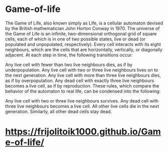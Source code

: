# Game-of-life
The Game of Life, also known simply as Life, is a cellular automaton devised by the British mathematician John Horton Conway in 1970.
The universe of the Game of Life is an infinite, two-dimensional orthogonal grid of square cells, each of which is in one of two possible states, live or dead (or populated and unpopulated, respectively). Every cell interacts with its eight neighbours, which are the cells that are horizontally, vertically, or diagonally adjacent. At each step in time, the following transitions occur:

Any live cell with fewer than two live neighbours dies, as if by underpopulation.
Any live cell with two or three live neighbours lives on to the next generation.
Any live cell with more than three live neighbours dies, as if by overpopulation.
Any dead cell with exactly three live neighbours becomes a live cell, as if by reproduction.
These rules, which compare the behavior of the automaton to real life, can be condensed into the following:

Any live cell with two or three live neighbours survives.
Any dead cell with three live neighbours becomes a live cell.
All other live cells die in the next generation. Similarly, all other dead cells stay dead.


# https://frijolitoik1000.github.io/Game-of-life/
